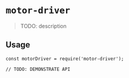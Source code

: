 # `motor-driver`

> TODO: description

## Usage

```
const motorDriver = require('motor-driver');

// TODO: DEMONSTRATE API
```
